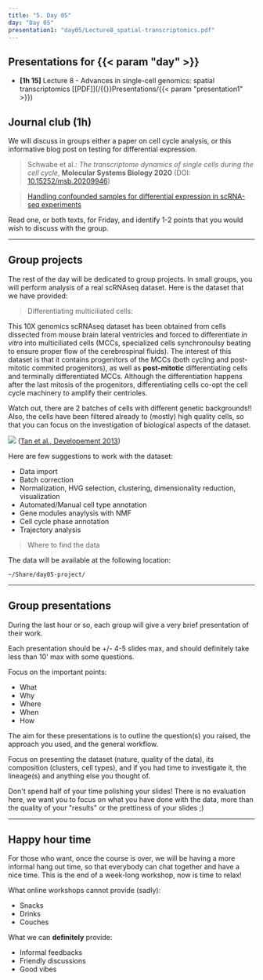 ```yaml
---
title: "5. Day 05"
day: "Day 05"
presentation1: "day05/Lecture8_spatial-transcriptomics.pdf"
---
```


## Presentations for {{< param "day" >}}

- **\[1h 15\]** Lecture 8 - Advances in single-cell genomics: spatial transcriptomics
[[PDF]](/{{<myPackageUrl>}}Presentations/{{< param "presentation1" >}})

## Journal club (1h)

We will discuss in groups either a paper on cell cycle analysis, or this informative blog post on testing for differential expression.

> Schwabe et al.: 
*The transcriptome dynamics of single cells during the cell cycle*, **Molecular Systems Biology 2020** (DOI: [10.15252/msb.20209946](https://doi.org/10.15252/msb.20209946))

> [Handling confounded samples for differential expression in scRNA-seq experiments](https://www.nxn.se/valent/2019/2/15/handling-confounded-samples-for-differential-expression-in-scrna-seq-experiments)

Read one, or both texts, for Friday, and identify 1-2 points that you would wish to discuss with the group.

---

## Group projects 

The rest of the day will be dedicated to group projects. In small groups, you will perform analysis of a real scRNAseq dataset. Here is the dataset that we have provided:

> Differentiating multiciliated cells: 

This 10X genomics scRNAseq dataset has been obtained from cells dissected from mouse brain lateral ventricles and forced to differentiate *in vitro* into multiciliated cells (MCCs, specialized cells synchronoulsy beating to ensure proper flow of the cerebrospinal fluids). The interest of this dataset is that it contains progenitors of the MCCs (both cycling and post-mitotic commited progenitors), as well as **post-mitotic** differentiating cells and terminally differentiated MCCs. Although the differentiation happens after the last mitosis of the progenitors, differentiating cells co-opt the cell cycle machinery to amplify their centrioles. 

Watch out, there are 2 batches of cells with different genetic backgrounds!! 
Also, the cells have been filtered already to (mostly) high quality cells, 
so that you can focus on the investigation of biological aspects of the dataset.

![](/{{<myPackageUrl>}}img/mcc.png)
([Tan et al., Developement 2013](https://doi.org/10.1242/dev.094102))

Here are few suggestions to work with the dataset:

- Data import
- Batch correction
- Normalization, HVG selection, clustering, dimensionality reduction, visualization
- Automated/Manual cell type annotation 
- Gene modules anaylysis with NMF
- Cell cycle phase annotation 
- Trajectory analysis

> Where to find the data 

The data will be available at the following location: 

```shell
~/Share/day05-project/
```

---

## Group presentations

During the last hour or so, each group will give a very brief presentation of their work. 

Each presentation should be +/- 4-5 slides max, and should definitely take less 
than 10' max with some questions. 

Focus on the important points: 

- What
- Why
- Where
- When
- How

The aim for these presentations is to outline the question(s) you raised, the approach you used, 
and the general workflow. 

Focus on presenting the dataset (nature, quality of the data), its composition (clusters, cell types), 
and if you had time to investigate it, the lineage(s) and anything else you thought of. 

Don't spend half of your time polishing your slides! There is no evaluation here, we want you to focus on 
what you have done with the data, more than the quality of your "results" or the prettiness of your slides ;) 

---

## Happy hour time 

For those who want, once the course is over, we will be having a more informal 
hang out time, so that everybody can chat together and have a nice time. 
This is the end of a week-long workshop, now is time to relax!

What online workshops cannot provide (sadly): 

- Snacks 
- Drinks 
- Couches 

What we can **definitely** provide: 

- Informal feedbacks
- Friendly discussions
- Good vibes